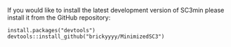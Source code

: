
If you would like to install the latest development version of SC3min please install it from the GitHub repository:
```
install.packages("devtools")
devtools::install_github("brickyyyy/MinimizedSC3")
```
